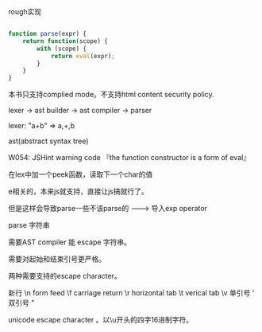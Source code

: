 rough实现

```javascript

function parse(expr) {
    return function(scope) {
        with (scope) {
            return eval(expr);
        }
    }
}
```

本书只支持complied mode。不支持html content security policy.

lexer -> ast builder -> ast compiler -> parser

lexer: "a+b" => a,+,b

ast(abstract syntax tree)

W054: JSHint warning code 『the function constructor is a form of eval』

在lex中加一个peek函数，读取下一个char的值

e相关的，本来js就支持，直接让js搞就行了。

但是这样会导致parse一些不该parse的 ---> 导入exp operator

parse 字符串

需要AST compiler 能 escape 字符串。

需要对起始和结束引号更严格。

两种需要支持的escape character。

新行 \n 
form feed \f
carriage return \r
horizontal tab \t
verical tab \v
单引号 \'
双引号 \"

unicode escape character 。以\u开头的四字16进制字符。









